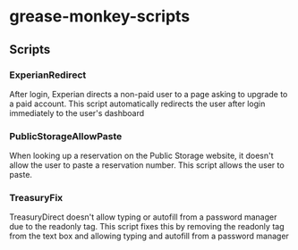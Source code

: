# grease-monkey-scripts 

## Scripts

### ExperianRedirect
After login, Experian directs a non-paid user to a page asking to upgrade to a paid account. This script automatically redirects the user after login immediately to the user's dashboard

### PublicStorageAllowPaste
When looking up a reservation on the Public Storage website, it doesn't allow the user to paste a reservation number. This script allows the user to paste.

### TreasuryFix
TreasuryDirect doesn't allow typing or autofill from a password manager due to the readonly tag. This script fixes this by removing the readonly tag from the text box and allowing typing and autofill from a password manager